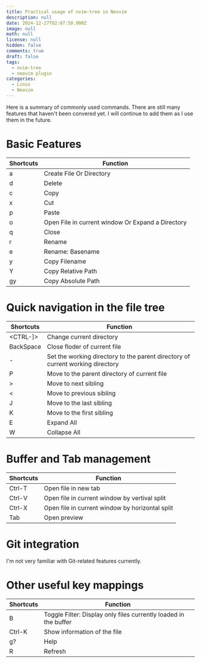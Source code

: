 ```yaml
---
title: Practical usage of nvim-tree in Neovim
description: null
date: 2024-12-27T02:07:50.000Z
image: null
math: null
license: null
hidden: false
comments: true
draft: false
tags:
  - nvim-tree
  - neovim plugin
categories:
  - Linux
  - Neovim
---
```

Here is a summary of commonly used commands. There are still many features that haven't been convered yet. 
I will continue to add them as I use them in the future.

# Basic Features
| Shortcuts | Function |
|-----------|----------|
|a          |Create File Or Directory|
|d          |Delete|
|c          |Copy|
|x          |Cut|
|p          |Paste|
|o          |Open File in current window Or Expand a Directory|
|q          |Close|
|r          |Rename|
|e          |Rename: Basename|
|y          |Copy Filename|
|Y          |Copy Relative Path|
|gy         |Copy Absolute Path|

# Quick navigation in the file tree

| Shortcuts | Function |
|-----------|----------|
|<CTRL-]>   | Change current directory|
|BackSpace  | Close floder of current file|
|-          | Set the working directory to the parent directory of current working directory|
|P          | Move to the parent directory of current file|
|>          | Move to next sibling|
|<          | Move to previous sibling|
|J          | Move to the last sibling|
|K          | Move to the first sibling|
|E          | Expand All|
|W          | Collapse All|

# Buffer and Tab management

| Shortcuts | Function |
|-----------|----------|
|Ctrl-T      | Open file in new tab|
|Ctrl-V      | Open file in current window by vertival split|
|Ctrl-X      | Open file in current window by horizontal split|
|Tab        | Open preview|

# Git integration

I'm not very familiar with Git-related features currently.

# Other useful key mappings

 | Shortcuts | Function |
 |-----------|----------|
 |B         | Toggle Filter: Display only files currently loaded in the buffer|
 |Ctrl-K     | Show information of the file|
 |g?        | Help|
 |R         | Refresh|




















